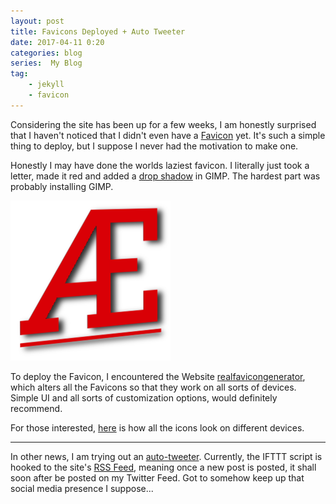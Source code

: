 ```yaml
---
layout: post
title: Favicons Deployed + Auto Tweeter
date: 2017-04-11 0:20
categories: blog
series:  My Blog
tag:
    - jekyll
    - favicon
---
```



Considering the site has been up for a few weeks, I am honestly surprised that I haven't noticed that I didn't even have a [Favicon](https://en.wikipedia.org/wiki/Favicon) yet. It's such a simple thing to deploy, but I suppose I never had the motivation to make one.  

Honestly I may have done the worlds laziest favicon. I literally just took a letter, made it red and added a [drop shadow](https://docs.gimp.org/en/script-fu-drop-shadow.html "Link for the Lazy") in GIMP. The hardest part was probably installing GIMP.

![Favicon](/icons/android-chrome-256x256.png)

To deploy the Favicon, I encountered the Website [realfavicongenerator](http://realfavicongenerator.net/), which alters all the Favicons so that they work on all sorts of devices. Simple UI and all sorts of customization options, would definitely recommend.

For those interested, [here](http://realfavicongenerator.net/featured_favicons/p1bdcrdhkc1c5uk7f1l9v1vgt1qgv6) is how all the icons look on different devices.

<hr>

In other news, I am trying out an [auto-tweeter](https://ifttt.com). Currently, the IFTTT script is hooked to the site's [RSS Feed](/feed.xml), meaning once a new post is posted, it shall soon after be posted on my Twitter Feed. Got to somehow keep up that social media presence I suppose...
